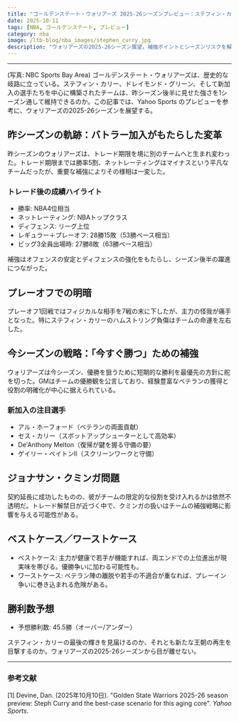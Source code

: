 ```yaml
---
title: "ゴールデンステート・ウォリアーズ 2025-26シーズンプレビュー：ステフィン・カリーと老齢コアの最後の挑戦"
date: 2025-10-11
tags: [NBA, ゴールデンステート, プレビュー]
category: nba
image: /ltb-blog/nba_images/stephen_curry.jpg
description: "ウォリアーズの2025-26シーズン展望。補強ポイントとシーズンリスクを解説し優勝シナリオを検証します。"
---
```


---

(写真: NBC Sports Bay Area)
ゴールデンステート・ウォリアーズは、歴史的な岐路に立っている。ステフィン・カリー、ドレイモンド・グリーン、そして新加入の選手たちを中心に構築されたチームは、昨シーズン後半に見せた強さを1シーズン通して維持できるのか。この記事では、Yahoo Sports のプレビューを参考に、ウォリアーズの2025-26シーズンを展望する。

## 昨シーズンの軌跡：バトラー加入がもたらした変革

昨シーズンのウォリアーズは、トレード期限を境に別のチームへと生まれ変わった。トレード期限までは勝率5割、ネットレーティングはマイナスという平凡なチームだったが、重要な補強によりその様相は一変した。

### トレード後の成績ハイライト

- 勝率: NBA4位相当
- ネットレーティング: NBAトップクラス
- ディフェンス: リーグ上位
- レギュラー＋プレーオフ: 28勝15敗（53勝ペース相当）
- ビッグ3全員出場時: 27勝8敗（63勝ペース相当）

補強はオフェンスの安定とディフェンスの強化をもたらし、シーズン後半の躍進につながった。

## プレーオフでの明暗

プレーオフ1回戦ではフィジカルな相手を7戦の末に下したが、主力の怪我が痛手となった。特にステフィン・カリーのハムストリング負傷はチームの命運を左右した。

## 今シーズンの戦略：「今すぐ勝つ」ための補強

ウォリアーズは今シーズン、優勝を狙うために短期的な勝利を最優先の方針に舵を切った。GMはチームの優勝観を公言しており、経験豊富なベテランの獲得と役割の明確化が中心に据えられている。

### 新加入の注目選手

- アル・ホーフォード（ベテランの両面貢献）
- セス・カリー（スポットアップシューターとして高効率）
- De'Anthony Melton（復帰が鍵を握る守備の要）
- ゲイリー・ペイトンII（スクリーンワークと守備）

## ジョナサン・クミンガ問題

契約延長に成功したものの、彼がチームの限定的な役割を受け入れるかは依然不透明だ。トレード解禁日が近づく中で、クミンガの扱いはチームの補強戦略に影響を与える可能性がある。

## ベストケース／ワーストケース

- ベストケース: 主力が健康で若手が機能すれば、両エンドでの上位進出が現実味を帯びる。優勝争いに加わる可能性も。
- ワーストケース: ベテラン陣の離脱や若手の不適合が重なれば、プレーイン争いに巻き込まれる危険がある。

## 勝利数予想

- 予想勝利数: 45.5勝（オーバー/アンダー）

ステフィン・カリーの最後の輝きを見届けるのか、それとも新たな王朝の再生を目撃するのか。ウォリアーズの2025-26シーズンから目が離せない。

---

### 参考文献

[1] Devine, Dan. (2025年10月10日). "Golden State Warriors 2025-26 season preview: Steph Curry and the best-case scenario for this aging core". *Yahoo Sports*.
